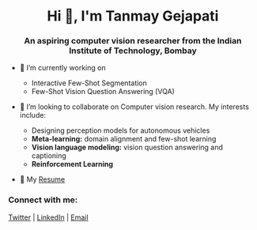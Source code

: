 <h1 align="center">Hi 👋, I'm Tanmay Gejapati</h1>
<h3 align="center">An aspiring computer vision researcher from the <bold>Indian Institute of Technology, Bombay</bold></h3>


- 🔭 I’m currently working on
  - Interactive Few-Shot Segmentation
  - Few-Shot Vision Question Answering (VQA)

- 👯 I’m looking to collaborate on Computer vision research. My interests include:
  - Designing perception models for autonomous vehicles
  - **Meta-learning:** domain alignment and few-shot learning
  - **Vision language modeling:** vision question answering and captioning
  - **Reinforcement Learning**

- 📄 My [Resume](https://drive.google.com/file/d/13dTQhpBNhQmCAbZiGsedtsIxDDGzdGlU/view?usp=drive_link)

<h3 align="left">Connect with me:</h3>
<p align="left">
  <a href="https://twitter.com/tanmay4269" target="blank">Twitter</a> |
  <a href="https://linkedin.com/in/tanmay-gejapati-51546326b" target="blank">LinkedIn</a> |
  <a href="mailto:tanmay4269@gmail.com" target="blank">Email</a>
</p>
